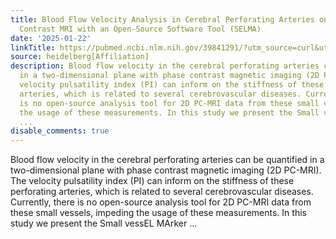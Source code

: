 ```yaml
---
title: Blood Flow Velocity Analysis in Cerebral Perforating Arteries on 7T 2D Phase
  Contrast MRI with an Open-Source Software Tool (SELMA)
date: '2025-01-22'
linkTitle: https://pubmed.ncbi.nlm.nih.gov/39841291/?utm_source=curl&utm_medium=rss&utm_campaign=pubmed-2&utm_content=1FakS-2QOkCT8HsMOQP1bCRQ4YzyumYOmxmF0moLsQ3dFB1E9V&fc=20220326224207&ff=20250122171154&v=2.18.0.post9+e462414
source: heidelberg[Affiliation]
description: Blood flow velocity in the cerebral perforating arteries can be quantified
  in a two-dimensional plane with phase contrast magnetic imaging (2D PC-MRI). The
  velocity pulsatility index (PI) can inform on the stiffness of these perforating
  arteries, which is related to several cerebrovascular diseases. Currently, there
  is no open-source analysis tool for 2D PC-MRI data from these small vessels, impeding
  the usage of these measurements. In this study we present the Small vessEL MArker
  ...
disable_comments: true
---
```

Blood flow velocity in the cerebral perforating arteries can be quantified in a two-dimensional plane with phase contrast magnetic imaging (2D PC-MRI). The velocity pulsatility index (PI) can inform on the stiffness of these perforating arteries, which is related to several cerebrovascular diseases. Currently, there is no open-source analysis tool for 2D PC-MRI data from these small vessels, impeding the usage of these measurements. In this study we present the Small vessEL MArker ...